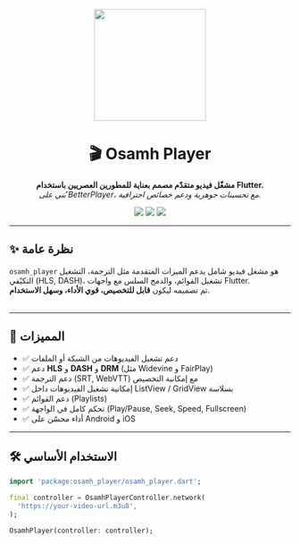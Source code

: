 <p align="center">
  <img src="https://raw.githubusercontent.com/[YOUR_USERNAME]/osamhplayer/main/media/logo.png" width="200"/>
</p>

<h1 align="center">🎬 Osamh Player</h1>

<p align="center">
  <b>مشغّل فيديو متقدّم مصمم بعناية للمطورين العصريين باستخدام Flutter.</b><br/>
  <i>بُني على BetterPlayer، مع تحسينات جوهرية ودعم خصائص احترافية.</i>
</p>

<p align="center">
  <a href="https://pub.dev/packages/osamh_player"><img src="https://img.shields.io/pub/v/osamhplayer.svg"></a>
  <a href="https://github.com/HACKSOSS/osamhfadel/blob/main/packages/osamh_player/LICENSE"><img src="https://img.shields.io/github/license/HACKSOSS/osamhplayer.svg?style=flat"></a>
  <a href="#"><img src="https://img.shields.io/badge/platform-flutter-blue.svg"></a>
</p>

---

## ✨ نظرة عامة

`osamh_player` هو مشغل فيديو شامل يدعم الميزات المتقدمة مثل الترجمة، التشغيل التكيّفي (HLS, DASH)، تشغيل القوائم، والدمج السلس مع واجهات Flutter.  
تم تصميمه ليكون **قابل للتخصيص، قوي الأداء، وسهل الاستخدام**.

<table>
  <tr>

  </tr>
</table>

---

## 🚀 المميزات

- ✅ دعم تشغيل الفيديوهات من الشبكة أو الملفات
- ✅ دعم **HLS** و **DASH** و **DRM** (مثل Widevine و FairPlay)
- ✅ دعم الترجمة (SRT, WebVTT) مع إمكانية التخصيص
- ✅ إمكانية تشغيل الفيديوهات داخل ListView / GridView بسلاسة
- ✅ دعم القوائم (Playlists)
- ✅ تحكم كامل في الواجهة (Play/Pause, Seek, Speed, Fullscreen)
- ✅ أداء محسّن على Android و iOS

---

## 🛠️ الاستخدام الأساسي

```dart
import 'package:osamh_player/osamh_player.dart';

final controller = OsamhPlayerController.network(
  'https://your-video-url.m3u8',
);

OsamhPlayer(controller: controller);
